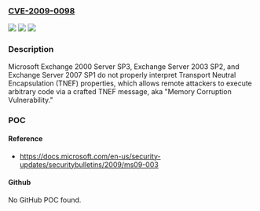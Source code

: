 ### [CVE-2009-0098](https://cve.mitre.org/cgi-bin/cvename.cgi?name=CVE-2009-0098)
![](https://img.shields.io/static/v1?label=Product&message=n%2Fa&color=blue)
![](https://img.shields.io/static/v1?label=Version&message=n%2Fa&color=blue)
![](https://img.shields.io/static/v1?label=Vulnerability&message=n%2Fa&color=brighgreen)

### Description

Microsoft Exchange 2000 Server SP3, Exchange Server 2003 SP2, and Exchange Server 2007 SP1 do not properly interpret Transport Neutral Encapsulation (TNEF) properties, which allows remote attackers to execute arbitrary code via a crafted TNEF message, aka "Memory Corruption Vulnerability."

### POC

#### Reference
- https://docs.microsoft.com/en-us/security-updates/securitybulletins/2009/ms09-003

#### Github
No GitHub POC found.


